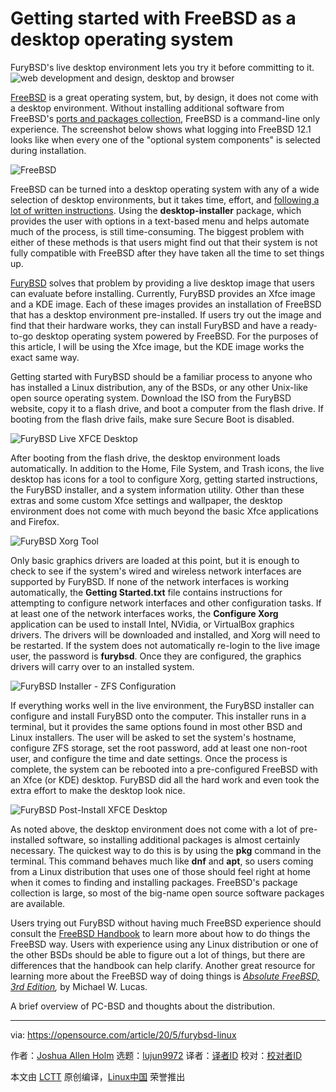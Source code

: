 [#]: collector: (lujun9972)
[#]: translator: ( )
[#]: reviewer: ( )
[#]: publisher: ( )
[#]: url: ( )
[#]: subject: (Getting started with FreeBSD as a desktop operating system)
[#]: via: (https://opensource.com/article/20/5/furybsd-linux)
[#]: author: (Joshua Allen Holm https://opensource.com/users/holmja)

Getting started with FreeBSD as a desktop operating system
======
FuryBSD's live desktop environment lets you try it before committing to
it.
![web development and design, desktop and browser][1]

[FreeBSD][2] is a great operating system, but, by design, it does not come with a desktop environment. Without installing additional software from FreeBSD's [ports and packages collection][3], FreeBSD is a command-line only experience. The screenshot below shows what logging into FreeBSD 12.1 looks like when every one of the "optional system components" is selected during installation.

![FreeBSD][4]

FreeBSD can be turned into a desktop operating system with any of a wide selection of desktop environments, but it takes time, effort, and [following a lot of written instructions][5]. Using the **desktop-installer** package, which provides the user with options in a text-based menu and helps automate much of the process, is still time-consuming. The biggest problem with either of these methods is that users might find out that their system is not fully compatible with FreeBSD after they have taken all the time to set things up.

[FuryBSD][6] solves that problem by providing a live desktop image that users can evaluate before installing. Currently, FuryBSD provides an Xfce image and a KDE image. Each of these images provides an installation of FreeBSD that has a desktop environment pre-installed. If users try out the image and find that their hardware works, they can install FuryBSD and have a ready-to-go desktop operating system powered by FreeBSD. For the purposes of this article, I will be using the Xfce image, but the KDE image works the exact same way.

Getting started with FuryBSD should be a familiar process to anyone who has installed a Linux distribution, any of the BSDs, or any other Unix-like open source operating system. Download the ISO from the FuryBSD website, copy it to a flash drive, and boot a computer from the flash drive. If booting from the flash drive fails, make sure Secure Boot is disabled.

![FuryBSD Live XFCE Desktop][7]

After booting from the flash drive, the desktop environment loads automatically. In addition to the Home, File System, and Trash icons, the live desktop has icons for a tool to configure Xorg, getting started instructions, the FuryBSD installer, and a system information utility. Other than these extras and some custom Xfce settings and wallpaper, the desktop environment does not come with much beyond the basic Xfce applications and Firefox.

![FuryBSD Xorg Tool][8]

Only basic graphics drivers are loaded at this point, but it is enough to check to see if the system's wired and wireless network interfaces are supported by FuryBSD. If none of the network interfaces is working automatically, the **Getting Started.txt** file contains instructions for attempting to configure network interfaces and other configuration tasks. If at least one of the network interfaces works, the **Configure Xorg** application can be used to install Intel, NVidia, or VirtualBox graphics drivers. The drivers will be downloaded and installed, and Xorg will need to be restarted. If the system does not automatically re-login to the live image user, the password is **furybsd**. Once they are configured, the graphics drivers will carry over to an installed system.

![FuryBSD Installer - ZFS Configuration][9]

If everything works well in the live environment, the FuryBSD installer can configure and install FuryBSD onto the computer. This installer runs in a terminal, but it provides the same options found in most other BSD and Linux installers. The user will be asked to set the system's hostname, configure ZFS storage, set the root password, add at least one non-root user, and configure the time and date settings. Once the process is complete, the system can be rebooted into a pre-configured FreeBSD with an Xfce (or KDE) desktop. FuryBSD did all the hard work and even took the extra effort to make the desktop look nice.

![FuryBSD Post-Install XFCE Desktop][10]

As noted above, the desktop environment does not come with a lot of pre-installed software, so installing additional packages is almost certainly necessary. The quickest way to do this is by using the **pkg** command in the terminal. This command behaves much like **dnf** and **apt**, so users coming from a Linux distribution that uses one of those should feel right at home when it comes to finding and installing packages. FreeBSD's package collection is large, so most of the big-name open source software packages are available.

Users trying out FuryBSD without having much FreeBSD experience should consult the [FreeBSD Handbook][11] to learn more about how to do things the FreeBSD way. Users with experience using any Linux distribution or one of the other BSDs should be able to figure out a lot of things, but there are differences that the handbook can help clarify. Another great resource for learning more about the FreeBSD way of doing things is _[Absolute FreeBSD, 3rd Edition][12],_ by Michael W. Lucas.

A brief overview of PC-BSD and thoughts about the distribution.

--------------------------------------------------------------------------------

via: https://opensource.com/article/20/5/furybsd-linux

作者：[Joshua Allen Holm][a]
选题：[lujun9972][b]
译者：[译者ID](https://github.com/译者ID)
校对：[校对者ID](https://github.com/校对者ID)

本文由 [LCTT](https://github.com/LCTT/TranslateProject) 原创编译，[Linux中国](https://linux.cn/) 荣誉推出

[a]: https://opensource.com/users/holmja
[b]: https://github.com/lujun9972
[1]: https://opensource.com/sites/default/files/styles/image-full-size/public/lead-images/web_browser_desktop_devlopment_design_system_computer.jpg?itok=pfqRrJgh (web development and design, desktop and browser)
[2]: https://www.freebsd.org
[3]: https://www.freebsd.org/ports/
[4]: https://opensource.com/sites/default/files/uploads/freebsd.png (FreeBSD)
[5]: https://www.freebsdfoundation.org/freebsd/how-to-guides/installing-a-desktop-environment-on-freebsd/
[6]: https://www.furybsd.org
[7]: https://opensource.com/sites/default/files/uploads/furybsd_live_xfce_desktop.png (FuryBSD Live XFCE Desktop)
[8]: https://opensource.com/sites/default/files/uploads/furybsd_xorg_tool.png (FuryBSD Xorg Tool)
[9]: https://opensource.com/sites/default/files/uploads/furybsd_installer_-_zfs_configuration.png (FuryBSD Installer - ZFS Configuration)
[10]: https://opensource.com/sites/default/files/uploads/furybsd_post-install_xfce_desktop.png (FuryBSD Post-Install XFCE Desktop)
[11]: https://www.freebsd.org/doc/en_US.ISO8859-1/books/handbook/
[12]: https://nostarch.com/absfreebsd3
